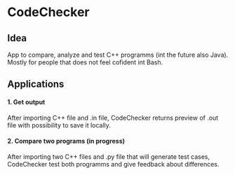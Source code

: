 # CodeChecker

## Idea
App to compare, analyze and test C++ programms (int the future also Java). Mostly for people that does not feel cofident int Bash.
  
## Applications
#### 1. Get output
After importing C++ file and .in file, CodeChecker returns preview of .out file with possibility to save it locally.

#### 2. Compare two programs (in progress)
After importing two C++ files and .py file that will generate test cases, CodeChecker test both programms and give feedback about differences.
